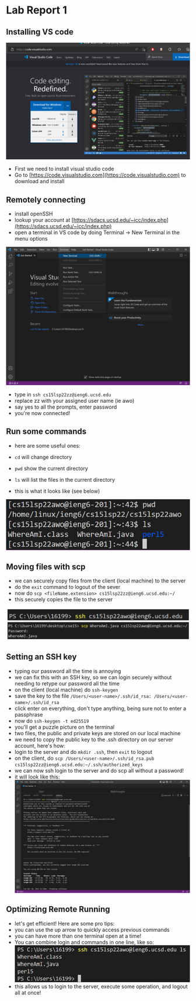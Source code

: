 # Lab Report 1

## Installing VS code

![image](VScode.png)

* First we need to install visual studio code
* Go to [https://code.visualstudio.com](https://code.visualstudio.com) to download and install


## Remotely connecting

* install openSSH
* lookup your account at [https://sdacs.ucsd.edu/~icc/index.php](https://sdacs.ucsd.edu/~icc/index.php)
* open a terminal in VS code by doing Terminal -> New Terminal in the menu options

![image](p2NewTerminal.png)

* type in `ssh cs15lsp22zz@ieng6.ucsd.edu` 
* replace zz with your assigned user name (ie awo)
* say yes to all the prompts, enter password
* you're now connected!

## Run some commands
* here are some useful ones:
* `cd` will change directory
* `pwd` show the current directory
* `ls` will list the files in the current directory

* this is what it looks like (see below)

![image](p3RunCommands.png)

## Moving files with scp

* we can securely copy files from the client (local machine) to the server
* do the `exit` command to logout of the sever
* now do `scp <fileName.extension> cs15lsp22zz@ieng6.ucsd.edu:~/`
* this securely copies the file to the server

![image](p4scp.png)

## Setting an SSH key

* typing our password all the time is annoying
* we can fix this with an SSH key, so we can login securely without needing to retype our password all the time
* on the client (local machine) do `ssh-keygen`
* save the key to the file `/Users/<user-name>/.ssh/id_rsa: /Users/<user-name>/.ssh/id_rsa`
* click enter on everything, don't type anything, being sure not to enter a passphrase
* now do `ssh-keygen -t ed25519`
* you'll get a puzzle picture on the terminal
* two files, the public and private keys are stored on our local machine
* we need to copy the public key to the .ssh directory on our server account, here's how:
* login to the server and do `mkdir .ssh`, then `exit` to logout
* on the client, do `scp /Users/<user-name>/.ssh/id_rsa.pub cs15lsp22zz@ieng6.ucsd.edu:~/.ssh/authorized_keys`
* we can now ssh login to the server and do scp all without a password!
* it will look like this:
![image](p5-SSH-key.png)

## Optimizing Remote Running
* let's get efficient! Here are some pro tips:
* you can use the up arrow to quickly access previous commands
* you can have more than one terminal open at a time!
* You can combine login and commands in one line, like so:
![image](p6ProTips.png)
* this allows us to login to the server, execute some operation, and logout all at once!

